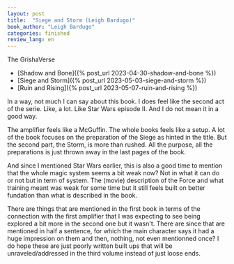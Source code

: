 ```yaml
---
layout: post
title:  "Siege and Storm (Leigh Bardugo)"
book_author: "Leigh Bardugo"
categories: finished
review_lang: en
---
```


The GrishaVerse
- [Shadow and Bone]({% post_url 2023-04-30-shadow-and-bone %})
- [Siege and Storm]({% post_url 2023-05-03-siege-and-storm %})
- [Ruin and Rising]({% post_url 2023-05-07-ruin-and-rising %})

In a way, not much I can say about this book. I does feel like the second act of the serie. Like, a lot. Like Star Wars episode II. And I do not mean it in a good way.

The amplifier feels like a McGuffin. The whole books feels like a setup. A lot of the book focuses on the preparation of the Siege as hinted in the title. But the second part, the Storm, is more than rushed. All the purpose, all the preparations is just thrown away in the last pages of the book.

And since I mentioned Star Wars earlier, this is also a good time to mention that the whole magic system seems a bit weak now? Not in what it can do or not but in term of system. The (movie) description of the Force and what training meant was weak for some time but it still feels built on better fundation than what is described in the book.

There are things that are mentioned in the first book in terms of the connection with the first amplifier that I was expecting to see being explored a bit more in the second one but it wasn't. There are since that are mentioned in half a sentence, for which the main character says it had a huge impression on them and then, nothing, not even mentionned once? I do hope these are just poorly written built ups that will be unraveled/addressed in the third volume instead of just loose ends.